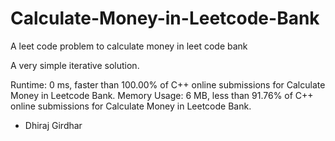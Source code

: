 # Calculate-Money-in-Leetcode-Bank
A leet code problem to calculate money in leet code bank

A very simple iterative solution.

Runtime: 0 ms, faster than 100.00% of C++ online submissions for Calculate Money in Leetcode Bank.
Memory Usage: 6 MB, less than 91.76% of C++ online submissions for Calculate Money in Leetcode Bank.

- Dhiraj Girdhar
